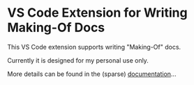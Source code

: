 # VS Code Extension for Writing Making-Of Docs

This VS Code extension supports writing "Making-Of" docs.

Currently it is designed for my personal use only.

More details can be found in the (sparse) [documentation](https://pitnyr.github.io/making-of-vscode/)...